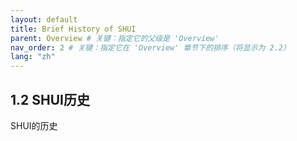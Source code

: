 ```yaml
---
layout: default
title: Brief History of SHUI
parent: Overview # 关键：指定它的父级是 'Overview'
nav_order: 2 # 关键：指定它在 'Overview' 章节下的排序（将显示为 2.2）
lang: "zh"
---
```

## 1.2 SHUI历史

SHUI的历史